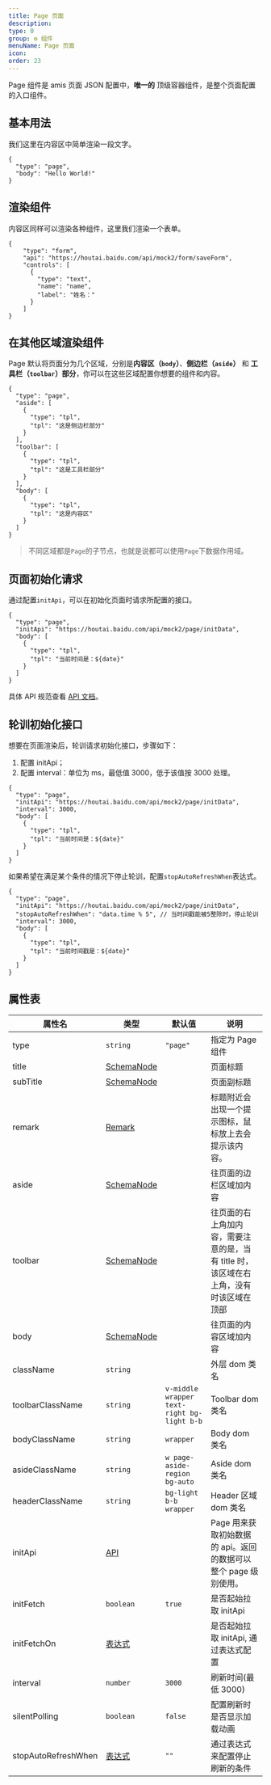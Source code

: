 ```yaml
---
title: Page 页面
description:
type: 0
group: ⚙ 组件
menuName: Page 页面
icon:
order: 23
---
```


Page 组件是 amis 页面 JSON 配置中，**唯一的** 顶级容器组件，是整个页面配置的入口组件。

## 基本用法

我们这里在内容区中简单渲染一段文字。

```schema:height="200"
{
  "type": "page",
  "body": "Hello World!"
}
```

## 渲染组件

内容区同样可以渲染各种组件，这里我们渲染一个表单。

```schema:height="300" scope="body"
{
    "type": "form",
    "api": "https://houtai.baidu.com/api/mock2/form/saveForm",
    "controls": [
      {
        "type": "text",
        "name": "name",
        "label": "姓名："
      }
    ]
}
```

## 在其他区域渲染组件

Page 默认将页面分为几个区域，分别是**内容区（`body`）**、**侧边栏（`aside`）** 和 **工具栏（`toolbar`）部分**，你可以在这些区域配置你想要的组件和内容。

```schema:height="300"
{
  "type": "page",
  "aside": [
    {
      "type": "tpl",
      "tpl": "这是侧边栏部分"
    }
  ],
  "toolbar": [
    {
      "type": "tpl",
      "tpl": "这是工具栏部分"
    }
  ],
  "body": [
    {
      "type": "tpl",
      "tpl": "这是内容区"
    }
  ]
}
```

> 不同区域都是`Page`的子节点，也就是说都可以使用`Page`下数据作用域。

## 页面初始化请求

通过配置`initApi`，可以在初始化页面时请求所配置的接口。

```schema:height="200"
{
  "type": "page",
  "initApi": "https://houtai.baidu.com/api/mock2/page/initData",
  "body": [
    {
      "type": "tpl",
      "tpl": "当前时间是：${date}"
    }
  ]
}
```

具体 API 规范查看 [API 文档](./api)。

## 轮训初始化接口

想要在页面渲染后，轮训请求初始化接口，步骤如下：

1. 配置 initApi；
2. 配置 interval：单位为 ms，最低值 3000，低于该值按 3000 处理。

```schema:height="200"
{
  "type": "page",
  "initApi": "https://houtai.baidu.com/api/mock2/page/initData",
  "interval": 3000,
  "body": [
    {
      "type": "tpl",
      "tpl": "当前时间是：${date}"
    }
  ]
}
```

如果希望在满足某个条件的情况下停止轮训，配置`stopAutoRefreshWhen`表达式。

```schema:height="200"
{
  "type": "page",
  "initApi": "https://houtai.baidu.com/api/mock2/page/initData",
  "stopAutoRefreshWhen": "data.time % 5", // 当时间戳能被5整除时，停止轮训
  "interval": 3000,
  "body": [
    {
      "type": "tpl",
      "tpl": "当前时间戳是：${date}"
    }
  ]
}
```

## 属性表

| 属性名              | 类型                             | 默认值                                     | 说明                                                                                  |
| ------------------- | -------------------------------- | ------------------------------------------ | ------------------------------------------------------------------------------------- |
| type                | `string`                         | `"page"`                                   | 指定为 Page 组件                                                                      |
| title               | [SchemaNode](./types-schemanode) |                                            | 页面标题                                                                              |
| subTitle            | [SchemaNode](./types-schemanode) |                                            | 页面副标题                                                                            |
| remark              | [Remark](./remark)               |                                            | 标题附近会出现一个提示图标，鼠标放上去会提示该内容。                                  |
| aside               | [SchemaNode](./types-schemanode) |                                            | 往页面的边栏区域加内容                                                                |
| toolbar             | [SchemaNode](./types-schemanode) |                                            | 往页面的右上角加内容，需要注意的是，当有 title 时，该区域在右上角，没有时该区域在顶部 |
| body                | [SchemaNode](./types-schemanode) |                                            | 往页面的内容区域加内容                                                                |
| className           | `string`                         |                                            | 外层 dom 类名                                                                         |
| toolbarClassName    | `string`                         | `v-middle wrapper text-right bg-light b-b` | Toolbar dom 类名                                                                      |
| bodyClassName       | `string`                         | `wrapper`                                  | Body dom 类名                                                                         |
| asideClassName      | `string`                         | `w page-aside-region bg-auto`              | Aside dom 类名                                                                        |
| headerClassName     | `string`                         | `bg-light b-b wrapper`                     | Header 区域 dom 类名                                                                  |
| initApi             | [API](./types-api)               |                                            | Page 用来获取初始数据的 api。返回的数据可以整个 page 级别使用。                       |
| initFetch           | `boolean`                        | `true`                                     | 是否起始拉取 initApi                                                                  |
| initFetchOn         | [表达式](./expression)           |                                            | 是否起始拉取 initApi, 通过表达式配置                                                  |
| interval            | `number`                         | `3000`                                     | 刷新时间(最低 3000)                                                                   |
| silentPolling       | `boolean`                        | `false`                                    | 配置刷新时是否显示加载动画                                                            |
| stopAutoRefreshWhen | [表达式](./expression)           | `""`                                       | 通过表达式来配置停止刷新的条件                                                        |
